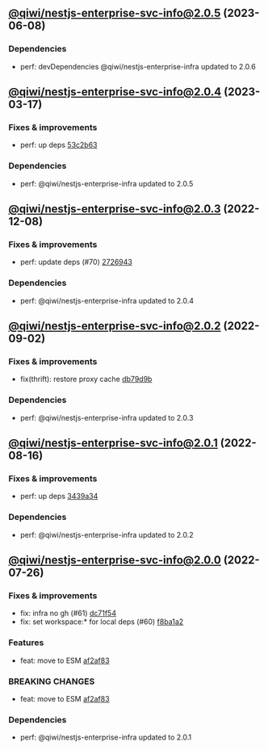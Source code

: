 ## [@qiwi/nestjs-enterprise-svc-info@2.0.5](https://github.com/qiwi/nestjs-enterprise/compare/2023.3.17-qiwi.nestjs-enterprise-svc-info.2.0.4-f0...2023.6.8-qiwi.nestjs-enterprise-svc-info.2.0.5-f0) (2023-06-08)

### Dependencies
* perf: devDependencies @qiwi/nestjs-enterprise-infra updated to 2.0.6

## [@qiwi/nestjs-enterprise-svc-info@2.0.4](https://github.com/qiwi/nestjs-enterprise/compare/2022.12.8-qiwi.nestjs-enterprise-svc-info.2.0.3-f0...2023.3.17-qiwi.nestjs-enterprise-svc-info.2.0.4-f0) (2023-03-17)

### Fixes & improvements
* perf: up deps [53c2b63](https://github.com/qiwi/nestjs-enterprise/commit/53c2b63b4bf5020c8d7b3e69b3df296ffbd39e2f)

### Dependencies
* perf: @qiwi/nestjs-enterprise-infra updated to 2.0.5

## [@qiwi/nestjs-enterprise-svc-info@2.0.3](https://github.com/qiwi/nestjs-enterprise/compare/2022.9.2-qiwi.nestjs-enterprise-svc-info.2.0.2-f0...2022.12.8-qiwi.nestjs-enterprise-svc-info.2.0.3-f0) (2022-12-08)

### Fixes & improvements
* perf: update deps (#70) [2726943](https://github.com/qiwi/nestjs-enterprise/commit/2726943b391da9a3de925c2c6e8585cdfccbbcba)

### Dependencies
* perf: @qiwi/nestjs-enterprise-infra updated to 2.0.4

## [@qiwi/nestjs-enterprise-svc-info@2.0.2](https://github.com/qiwi/nestjs-enterprise/compare/2022.8.16-qiwi.nestjs-enterprise-svc-info.2.0.1-f0...2022.9.2-qiwi.nestjs-enterprise-svc-info.2.0.2-f0) (2022-09-02)

### Fixes & improvements
* fix(thrift): restore proxy cache [db79d9b](https://github.com/qiwi/nestjs-enterprise/commit/db79d9bd2765a382048f3920448e884110f5651f)

### Dependencies
* perf: @qiwi/nestjs-enterprise-infra updated to 2.0.3

## [@qiwi/nestjs-enterprise-svc-info@2.0.1](https://github.com/qiwi/nestjs-enterprise/compare/2022.7.26-qiwi.nestjs-enterprise-svc-info.2.0.0-f0...2022.8.16-qiwi.nestjs-enterprise-svc-info.2.0.1-f0) (2022-08-16)

### Fixes & improvements
* perf: up deps [3439a34](https://github.com/qiwi/nestjs-enterprise/commit/3439a34c5086ce29ba53f8515791e9c93a5537b0)

### Dependencies
* perf: @qiwi/nestjs-enterprise-infra updated to 2.0.2

## [@qiwi/nestjs-enterprise-svc-info@2.0.0](https://github.com/qiwi/nestjs-enterprise/compare/@qiwi/nestjs-enterprise-svc-info@1.4.1...2022.7.26-qiwi.nestjs-enterprise-svc-info.2.0.0-f0) (2022-07-26)

### Fixes & improvements
* fix: infra no gh (#61) [dc71f54](https://github.com/qiwi/nestjs-enterprise/commit/dc71f54d30490ec40dbb1fac0a11b39d4d0cf6c4)
* fix: set workspace:* for local deps (#60) [f8ba1a2](https://github.com/qiwi/nestjs-enterprise/commit/f8ba1a2fcdaa0dcaeed32eb3646379bac811122c)

### Features
* feat: move to ESM [af2af83](https://github.com/qiwi/nestjs-enterprise/commit/af2af837c7dde3a49208e6ce758aacfbd0260f52)

### BREAKING CHANGES
* feat: move to ESM [af2af83](https://github.com/qiwi/nestjs-enterprise/commit/af2af837c7dde3a49208e6ce758aacfbd0260f52)

### Dependencies
* perf: @qiwi/nestjs-enterprise-infra updated to 2.0.1
